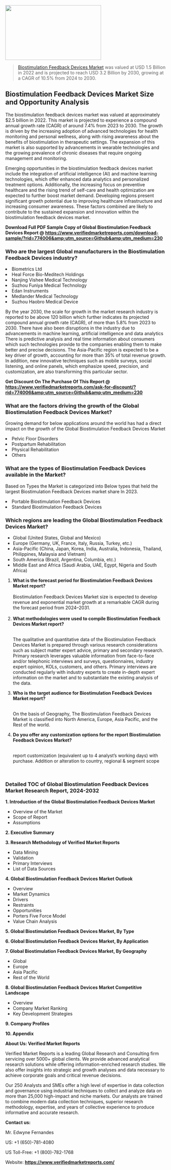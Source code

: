 <img src="https://ffe5etoiles.com/wp-content/uploads/2024/12/MST1-300x171.png" alt="" width="300" height="171" class="alignnone size-medium wp-image-20088" /><blockquote><p><p><a href="https://www.verifiedmarketreports.com/download-sample/?rid=774006&utm_source=Github&utm_medium=230" target="_blank">Biostimulation Feedback Devices Market</a> was valued at USD 1.5 Billion in 2022 and is projected to reach USD 3.2 Billion by 2030, growing at a CAGR of 10.5% from 2024 to 2030.</p></blockquote><p><h2>Biostimulation Feedback Devices Market Size and Opportunity Analysis</h2><p>The biostimulation feedback devices market was valued at approximately $2.5 billion in 2022. This market is projected to experience a compound annual growth rate (CAGR) of around 7.4% from 2023 to 2030. The growth is driven by the increasing adoption of advanced technologies for health monitoring and personal wellness, along with rising awareness about the benefits of biostimulation in therapeutic settings. The expansion of this market is also supported by advancements in wearable technologies and the growing prevalence of chronic diseases that require ongoing management and monitoring.</p><p>Emerging opportunities in the biostimulation feedback devices market include the integration of artificial intelligence (AI) and machine learning technologies, which offer enhanced data analytics and personalized treatment options. Additionally, the increasing focus on preventive healthcare and the rising trend of self-care and health optimization are expected to further boost market demand. Developing regions present significant growth potential due to improving healthcare infrastructure and increasing consumer awareness. These factors combined are likely to contribute to the sustained expansion and innovation within the biostimulation feedback devices market.</p></p><p class=""><strong>Download Full PDF Sample Copy of Global Biostimulation Feedback Devices Report @ <a href="https://www.verifiedmarketreports.com/download-sample/?rid=774006&amp;utm_source=Github&amp;utm_medium=230" target="_blank">https://www.verifiedmarketreports.com/download-sample/?rid=774006&amp;utm_source=Github&amp;utm_medium=230</a></strong></p><h3 id="" class="">Who are the largest Global manufacturers in the Biostimulation Feedback Devices industry?</h3><p><li>Biometrics Ltd</li><li> Heal Force Bio-Meditech Holdings</li><li> Nanjing Vishee Medical Technology</li><li> Suzhou Funiya Medical Technology</li><li> Edan Instruments</li><li> Medlander Medical Technology</li><li> Suzhou Haobro Medical Device</li></p><div class=""><div class="" dir="" data-message-author-role="" data-message-id="" data-message-model-slug=""><div class=""><div class=""><div class=""><div class="" dir="" data-message-author-role="" data-message-id="" data-message-model-slug=""><div class=""><div class=""><p>By the year 2030, the scale for growth in the market research industry is reported to be above 120 billion which further indicates its projected compound annual growth rate (CAGR), of more than 5.8% from 2023 to 2030. There have also been disruptions in the industry due to advancements in machine learning, artificial intelligence and data analytics There is predictive analysis and real time information about consumers which such technologies provide to the companies enabling them to make better and precise decisions. The Asia-Pacific region is expected to be a key driver of growth, accounting for more than 35% of total revenue growth. In addition, new innovative techniques such as mobile surveys, social listening, and online panels, which emphasize speed, precision, and customization, are also transforming this particular sector.</p><p><strong>Get Discount On The Purchase Of This Report @&nbsp; <a href="https://www.verifiedmarketreports.com/ask-for-discount/?rid=774006&amp;utm_source=Github&amp;utm_medium=230" target="_blank">https://www.verifiedmarketreports.com/ask-for-discount/?rid=774006&amp;utm_source=Github&amp;utm_medium=230</a></strong></p></div></div></div></div></div></div></div></div><h3 id="" class="">What are the factors driving the growth of the Global Biostimulation Feedback Devices Market?</h3><p id="" class="">Growing demand for below applications around the world has had a direct impact on the growth of the Global Biostimulation Feedback Devices Market</p><p id="" class=""><li>Pelvic Floor Disorders</li><li> Postpartum Rehabilitation</li><li> Physical Rehabilitation</li><li> Others</li></p><h3 id="" class="">What are the types of Biostimulation Feedback Devices available in the Market?</h3><p id="" class="">Based on Types the Market is categorized into Below types that held the largest Biostimulation Feedback Devices market share In 2023.</p><p id="" class=""><li>Portable Biostimulation Feedback Devices</li><li> Standard Biostimulation Feedback Devices</li></p><h3 id="" class="">Which regions are leading the Global Biostimulation Feedback Devices Market?</h3><ul><li>Global (United States, Global and Mexico)</li><li>Europe (Germany, UK, France, Italy, Russia, Turkey, etc.)</li><li>Asia-Pacific (China, Japan, Korea, India, Australia, Indonesia, Thailand, Philippines, Malaysia and Vietnam)</li><li>South America (Brazil, Argentina, Columbia, etc.)</li><li>Middle East and Africa (Saudi Arabia, UAE, Egypt, Nigeria and South Africa)</li></ul><p><ol><li><strong>What is the forecast period for Biostimulation Feedback Devices Market report?<br /></strong><br /><span data-sheets-root="1" data-sheets-value="{&quot;1&quot;:2,&quot;2&quot;:&quot;XXXX size is expected to develop revenue and exponential market growth at a remarkable CAGR during the forecast period from 2024&ndash;2030.&quot;}" data-sheets-userformat="{&quot;2&quot;:12674,&quot;4&quot;:{&quot;1&quot;:2,&quot;2&quot;:16776960},&quot;10&quot;:2,&quot;11&quot;:0,&quot;15&quot;:&quot;Arial&quot;,&quot;16&quot;:12}">Biostimulation Feedback Devices Market size is expected to develop revenue and exponential market growth at a remarkable CAGR during the forecast period from 2024&ndash;2031.</span><br /><br /></li><li><strong>What methodologies were used to compile Biostimulation Feedback Devices Market report?<br /><br /></strong><p>The qualitative and quantitative data of the&nbsp;Biostimulation Feedback Devices Market is prepared through various research considerations such as subject matter expert advice, primary and secondary research. Primary research leverages valuable information from face-to-face and/or telephonic interviews and surveys, questionnaires, industry expert opinion, KOLs, customers, and others. Primary interviews are conducted regularly with industry experts to create in-depth expert information on the market and to substantiate the existing analysis of the data.&nbsp;</p></li><li><strong>Who is the target audience for Biostimulation Feedback Devices Market report?<br /><br /></strong><p>On the basis of Geography, The&nbsp;Biostimulation Feedback Devices Market is classified into North America, Europe, Asia Pacific, and the Rest of the world.</p></li><li><strong>Do you offer any customization options for the report Biostimulation Feedback Devices Market?<br /><br /></strong><p>report customization (equivalent up to 4 analyst&rsquo;s working days) with purchase. Addition or alteration to country, regional &amp; segment scope</p><p>&nbsp;</p></li></ol></p><h3 id="" class="">Detailed TOC of Global Biostimulation Feedback Devices Market Research Report, 2024-2032</h3><p id="" class=""><strong>1. Introduction of the Global Biostimulation Feedback Devices Market</strong></p><ul><li>Overview of the Market</li><li>Scope of Report</li><li>Assumptions</li></ul><p id="" class=""><strong>2. Executive Summary</strong></p><p id="" class=""><strong>3. Research Methodology of&nbsp;Verified Market Reports</strong></p><ul><li>Data Mining</li><li>Validation</li><li>Primary Interviews</li><li>List of Data Sources</li></ul><p id="" class=""><strong>4. Global Biostimulation Feedback Devices Market Outlook</strong></p><ul><li>Overview</li><li>Market Dynamics</li><li>Drivers</li><li>Restraints</li><li>Opportunities</li><li>Porters Five Force Model</li><li>Value Chain Analysis</li></ul><p id="" class=""><strong>5. Global Biostimulation Feedback Devices Market, By&nbsp;Type</strong></p><p id="" class=""><strong>6. Global Biostimulation Feedback Devices Market, By Application</strong></p><p id="" class=""><strong>7. Global Biostimulation Feedback Devices Market, By Geography</strong></p><ul><li>Global</li><li>Europe</li><li>Asia Pacific</li><li>Rest of the World</li></ul><p id="" class=""><strong>8. Global Biostimulation Feedback Devices Market Competitive Landscape</strong></p><ul><li>Overview</li><li>Company Market Ranking</li><li>Key Development Strategies</li></ul><p id="" class=""><strong>9. Company Profiles</strong></p><p id="" class=""><strong>10. Appendix</strong></p><p id="" class=""><strong>About Us: Verified Market Reports</strong></p><p id="" class="">Verified Market Reports is a leading Global Research and Consulting firm servicing over 5000+ global clients. We provide advanced analytical research solutions while offering information-enriched research studies. We also offer insights into strategic and growth analyses and data necessary to achieve corporate goals and critical revenue decisions.</p><p id="" class="">Our 250 Analysts and SMEs offer a high level of expertise in data collection and governance using industrial techniques to collect and analyze data on more than 25,000 high-impact and niche markets. Our analysts are trained to combine modern data collection techniques, superior research methodology, expertise, and years of collective experience to produce informative and accurate research.</p><p id="" class=""><strong>Contact us:</strong></p><p id="" class="">Mr. Edwyne Fernandes</p><p id="" class="">US: +1 (650)-781-4080</p><p id="" class="">US Toll-Free: +1 (800)-782-1768</p><p id="" class="">Website: <a target="" data-test-app-aware-link=""><strong>https://www.verifiedmarketreports.com/</strong></a></p>
